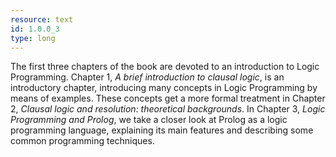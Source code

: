 ```yaml
---
resource: text
id: 1.0.0_3
type: long
---
```


The first three chapters of the book are devoted to an introduction to Logic Programming. Chapter 1, *A brief introduction to clausal logic*, is an introductory chapter, introducing many concepts in Logic Programming by means of examples. These concepts get a more formal treatment in Chapter 2, *Clausal logic and resolution: theoretical backgrounds*. In Chapter 3, *Logic Programming and Prolog*, we take a closer look at Prolog as a logic programming language, explaining its main features and describing some common programming techniques.
